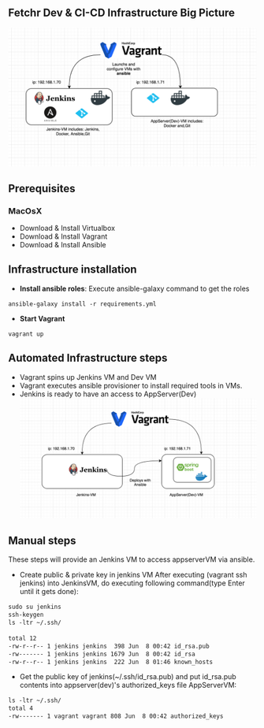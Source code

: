 ## Fetchr Dev & CI-CD Infrastructure Big Picture
![Alt text](docs/vagrant-big-picture.png?raw=true "Vagrant")

## Prerequisites
### MacOsX
- Download & Install Virtualbox
- Download & Install Vagrant
- Download & Install Ansible

## Infrastructure installation
- **Install ansible roles**: Execute ansible-galaxy command to get the roles
```
ansible-galaxy install -r requirements.yml
```
- **Start Vagrant**
```
vagrant up
```

## Automated Infrastructure steps
- Vagrant spins up Jenkins VM and Dev VM
- Vagrant executes ansible provisioner to install required tools in VMs.
- Jenkins is ready to have an access to AppServer(Dev)
![Alt text](docs/vagrant2.png?raw=true "Vagrant2")

## Manual steps
These steps will provide an Jenkins VM to access appserverVM via ansible.
- Create public & private key in jenkins VM
After executing (vagrant ssh jenkins) into JenkinsVM, do executing following command(type Enter until it gets done):
```
sudo su jenkins
ssh-keygen
ls -ltr ~/.ssh/

total 12
-rw-r--r-- 1 jenkins jenkins  398 Jun  8 00:42 id_rsa.pub
-rw------- 1 jenkins jenkins 1679 Jun  8 00:42 id_rsa
-rw-r--r-- 1 jenkins jenkins  222 Jun  8 01:46 known_hosts

```
- Get the public key of jenkins(~/.ssh/id_rsa.pub) and put id_rsa.pub contents into appserver(dev)'s  authorized_keys file
AppServerVM:
```
ls -ltr ~/.ssh/
total 4
-rw------- 1 vagrant vagrant 808 Jun  8 00:42 authorized_keys
```
